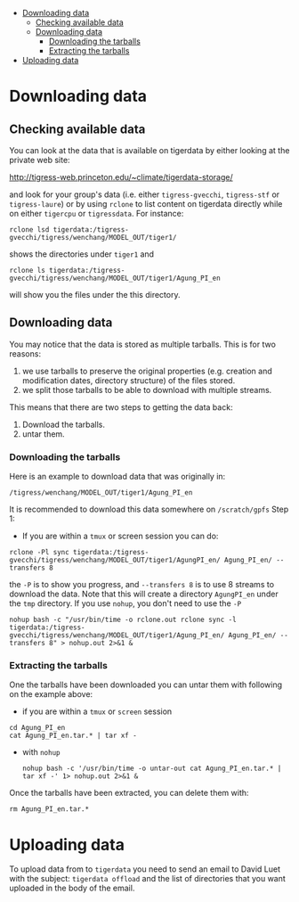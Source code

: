   - [Downloading data](#downloading-data)
      - [Checking available data](#checking-available-data)
      - [Downloading data](#downloading-data-1)
          - [Downloading the tarballs](#downloading-the-tarballs)
          - [Extracting the tarballs](#extracting-the-tarballs)
  - [Uploading data](#uploading-data)

# Downloading data

## Checking available data

You can look at the data that is available on tigerdata by either
looking at the private web site:

<http://tigress-web.princeton.edu/~climate/tigerdata-storage/>

and look for your group's data (i.e. either `tigress-gvecchi`,
`tigress-stf` or `tigress-laure`) or by using `rclone` to list content
on tigerdata directly while on either `tigercpu` or `tigressdata`. For
instance:

``` example
rclone lsd tigerdata:/tigress-gvecchi/tigress/wenchang/MODEL_OUT/tiger1/
```

shows the directories under `tiger1` and

``` example
rclone ls tigerdata:/tigress-gvecchi/tigress/wenchang/MODEL_OUT/tiger1/Agung_PI_en
```

will show you the files under the this directory.

## Downloading data

You may notice that the data is stored as multiple tarballs. This is for
two reasons:

1.  we use tarballs to preserve the original properties (e.g. creation
    and modification dates, directory structure) of the files stored.
2.  we split those tarballs to be able to download with multiple
    streams.

This means that there are two steps to getting the data back:

1.  Download the tarballs.
2.  untar them.

### Downloading the tarballs

Here is an example to download data that was originally in:

``` example
/tigress/wenchang/MODEL_OUT/tiger1/Agung_PI_en
```

It is recommended to download this data somewhere on `/scratch/gpfs`
Step 1:

  - If you are within a `tmux` or screen session you can do:

<!-- end list -->

``` example
rclone -Pl sync tigerdata:/tigress-gvecchi/tigress/wenchang/MODEL_OUT/tiger1/AgungPI_en/ Agung_PI_en/ --transfers 8
```

the `-P` is to show you progress, and `--transfers 8` is to use 8
streams to download the data. Note that this will create a directory
`AgungPI_en` under the `tmp` directory. If you use `nohup`, you don't
need to use the `-P`

``` example
nohup bash -c "/usr/bin/time -o rclone.out rclone sync -l tigerdata:/tigress-gvecchi/tigress/wenchang/MODEL_OUT/tiger1/Agung_PI_en/ Agung_PI_en/ --transfers 8" > nohup.out 2>&1 &
```

### Extracting the tarballs

One the tarballs have been downloaded you can untar them with following
on the example above:

  - if you are within a `tmux` or `screen` session

<!-- end list -->

``` example
cd Agung_PI_en
cat Agung_PI_en.tar.* | tar xf -
```

  - with `nohup`
    
    ``` example
    nohup bash -c '/usr/bin/time -o untar-out cat Agung_PI_en.tar.* | tar xf -' 1> nohup.out 2>&1 &
    ```

Once the tarballs have been extracted, you can delete them with:

``` example
rm Agung_PI_en.tar.* 
```

# Uploading data

To upload data from to `tigerdata` you need to send an email to David
Luet with the subject: `tigerdata offload` and the list of directories
that you want uploaded in the body of the email.
